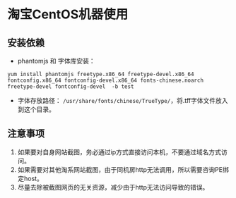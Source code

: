 淘宝CentOS机器使用
================

## 安装依赖  

* phantomjs 和 字体库安装： 

```
yum install phantomjs freetype.x86_64 freetype-devel.x86_64 fontconfig.x86_64 fontconfig-devel.x86_64 fonts-chinese.noarch freetype-devel fontconfig-devel  -b test
```

* 字体存放路径： `/usr/share/fonts/chinese/TrueType/`，将.tff字体文件放入到这个目录。   

## 注意事项  

1. 如果要对自身网站截图，务必通过ip方式直接访问本机，不要通过域名方式访问。  
2. 如果需要对其他淘系网站截图，由于同机房http无法调用，所以需要咨询PE绑定host。   
3. 尽量去除被截图网页的无关资源，减少由于http无法访问导致的错误。   